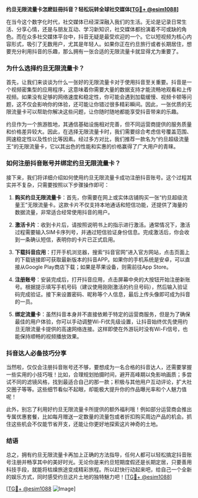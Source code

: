 **约旦无限流量卡怎麽註冊抖音？轻松玩转全球社交媒体[[TG💪+ @esim1088](https://t.me/s/esim1088)]**

在当今这个数字化时代，社交媒体已经深深融入我们的生活。无论是记录日常生活、分享心情，还是与朋友互动、学习新知识，社交媒体都扮演着不可或缺的角色。而在众多社交媒体平台中，抖音无疑是最受欢迎的一个。它以短视频为核心内容形式，吸引了无数用户，尤其是年轻人。如果你正在约旦旅行或者长期居住，想要充分利用抖音的乐趣，那么拥有一张合适的无限流量卡就显得尤为重要了。

### 为什么选择约旦无限流量卡？

首先，让我们来谈谈为什么一张好的无限流量卡对于使用抖音至关重要。抖音是一个视频密集型的应用程序，这意味着你需要大量的数据支持才能流畅地观看和上传视频。如果没有足够的网络速度和稳定性，你可能会遇到加载缓慢、视频卡顿等问题，这不仅会影响你的体验，还可能让你错过很多精彩瞬间。因此，一张优质的无限流量卡可以帮助你解决这些问题，让你随时随地都能享受抖音带来的乐趣。

约旦作为一个旅游胜地，其通信基础设施相对完善，但不同运营商提供的服务质量和价格差异较大。因此，在选择无限流量卡时，我们需要综合考虑信号覆盖范围、网速稳定性以及性价比等因素。经过多方对比，我们推荐一款名为“约旦超级流量王”的无限流量卡，它以其出色的性能和实惠的价格赢得了广大用户的青睐。

### 如何注册抖音账号并绑定约旦无限流量卡？

接下来，我们将详细介绍如何使用约旦无限流量卡成功注册抖音账号。这个过程其实并不复杂，只需要按照以下步骤操作即可：

1. **购买约旦无限流量卡**：首先，你需要在网上或实体店铺购买一张“约旦超级流量王”无限流量卡。这款卡片不仅支持本地通话和短信功能，还提供了海量的数据流量，非常适合经常使用抖音的用户。

2. **激活卡片**：收到卡片后，请按照说明书上的指示进行激活。通常情况下，激活过程需要输入SIM卡序列号，并通过短信验证身份信息。完成激活后，你会收到一条确认短信，表明你的卡片已正式启用。

3. **下载抖音应用**：打开手机浏览器，搜索“抖音官网”进入官方网站，点击页面上的下载链接即可获取最新版本的抖音APP。如果你的手机系统是安卓，可以直接从Google Play商店下载；如果是苹果设备，则需前往App Store。

4. **注册账号**：安装完成后，打开抖音应用，点击屏幕中央的大按钮开始注册新账号。根据提示填写手机号码（建议使用刚刚激活的约旦号码），然后输入验证码完成验证。接下来设置密码、昵称等个人信息，最后上传头像即可成为抖音的一员。

5. **绑定流量卡**：虽然抖音本身并不直接依赖于特定的运营商服务，但是为了确保最佳的用户体验，你可以手动调整Wi-Fi优先级设置，让抖音始终优先使用约旦无限流量卡提供的高速网络连接。这样即使在外游玩时没有Wi-Fi信号，也能保持顺畅的视频播放效果。

### 抖音达人必备技巧分享

当然啦，仅仅会注册抖音账号还不够，要想成为一名合格的抖音达人，还需要掌握一些实用的小技巧哦！比如，合理规划拍摄时间，避开高峰期以免影响画质；多尝试不同的滤镜风格，找到最适合自己的那一款；积极与其他用户互动评论，扩大社交圈子等等。这些细节看似不起眼，却能极大提升你的作品曝光率和个人魅力值呢！

此外，别忘了利用好约旦无限流量卡所提供的额外福利哦！例如部分运营商会推出专属优惠套餐，比如每月赠送一定数量的流量包或者折扣购买周边产品的机会。抓住这些机会不仅能节省开支，还能让你更好地探索这片神奇的土地。

### 结语

总之，拥有约旦无限流量卡再加上正确的方法指导，任何人都可以轻松搞定抖音账号注册并畅享其中的美好时光。无论你是来约旦短期度假还是长期定居，只要善用科技手段，就能将枯燥旅途变成精彩旅程。所以赶快行动起来吧，给自己一个全新的娱乐方式，同时感受约旦这片土地的独特魅力吧！[[TG💪+ @esim1088](https://t.me/s/esim1088)]

[[TG💪+ @esim1088](https://t.me/s/esim1088) ![Image](https://i.postimg.cc/4NQfJmqS/Snipaste-2025-05-13-00-14-12.png)]